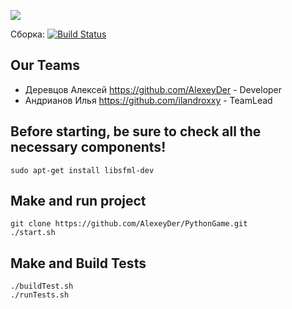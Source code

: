 ![](https://i.ibb.co/KF8Qqt8/image1.png)

Сборка: [![Build Status](https://travis-ci.com/AlexeyDer/PythonGame.svg?branch=master)](https://travis-ci.com/AlexeyDer/PythonGame)

## Our Teams
* Деревцов Алексей <https://github.com/AlexeyDer> - Developer
* Андрианов Илья <https://github.com/ilandroxxy> - TeamLead

## Before starting, be sure to check all the necessary components!
```
sudo apt-get install libsfml-dev
```
## Make and run project
```
git clone https://github.com/AlexeyDer/PythonGame.git
./start.sh
```
## Make and Build Tests
```
./buildTest.sh
./runTests.sh
```

